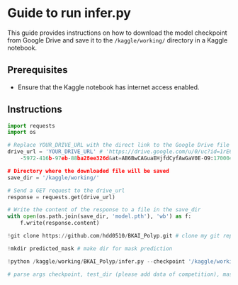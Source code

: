 # Guide to run infer.py

This guide provides instructions on how to download the model checkpoint from Google Drive and save it to the `/kaggle/working/` directory in a Kaggle notebook.

## Prerequisites

- Ensure that the Kaggle notebook has internet access enabled.

## Instructions
```python
import requests
import os

# Replace YOUR_DRIVE_URL with the direct link to the Google Drive file
drive_url = 'YOUR_DRIVE_URL' # 'https://drive.google.com/u/0/uc?id=1rE66914xj9HfNXFHGjtMxMq--Hbk3A69&export=download&confirm=t&uuid=2b4102a9\
    -5972-416b-97eb-88ba28ee326d&at=AB6BwCAGuaEHjfdCyfAwGaV0E-O9:1700047389408'

# Directory where the downloaded file will be saved
save_dir = '/kaggle/working/'

# Send a GET request to the drive_url
response = requests.get(drive_url)

# Write the content of the response to a file in the save_dir
with open(os.path.join(save_dir, 'model.pth'), 'wb') as f:
    f.write(response.content)
```
```python
!git clone https://github.com/hdd0510/BKAI_Polyp.git # clone my git repo
```
```python
!mkdir predicted_mask # make dir for mask prediction
```
```python
!python /kaggle/working/BKAI_Polyp/infer.py --checkpoint '/kaggle/working/model.pth' --test_dir '/kaggle/input/bkai-igh-neopolyp/test/test' --mask_dir '/kaggle/working/predicted_mask'

# parse args checkpoint, test_dir (please add data of competition), mask_dir
```
